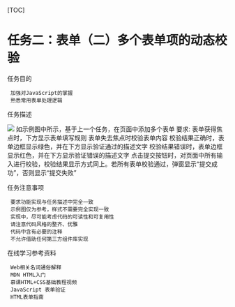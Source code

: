 [TOC]
# 任务二：表单（二）多个表单项的动态校验
 
 任务目的
 
     加强对JavaScript的掌握
     熟悉常用表单处理逻辑
 
 任务描述
 
 
 ![](http://7xrp04.com1.z0.glb.clouddn.com/task_2_30_1.jpg)
     如示例图中所示，基于上一个任务，在页面中添加多个表单
     要求:
         表单获得焦点时，下方显示表单填写规则
         表单失去焦点时校验表单内容
         校验结果正确时，表单边框显示绿色，并在下方显示验证通过的描述文字
         校验结果错误时，表单边框显示红色，并在下方显示验证错误的描述文字
         点击提交按钮时，对页面中所有输入进行校验，校验结果显示方式同上。若所有表单校验通过，弹窗显示“提交成功”，否则显示“提交失败”
 
 任务注意事项
 
     要求功能实现与任务描述中完全一致
     示例图仅为参考，样式不需要完全实现一致
     实现中，尽可能考虑代码的可读性和可复用性
     请注意代码风格的整齐、优雅
     代码中含有必要的注释
     不允许借助任何第三方组件库实现
 
 在线学习参考资料
 
     Web相关名词通俗解释
     MDN HTML入门
     慕课HTML+CSS基础教程视频
     JavaScript 表单验证
     HTML表单指南
